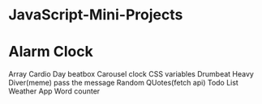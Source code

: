 # JavaScript-Mini-Projects
# Alarm Clock
Array Cardio Day
beatbox
Carousel
clock
CSS variables
Drumbeat
Heavy Diver(meme)
pass the message
Random QUotes(fetch api)
Todo List
Weather App
Word counter
